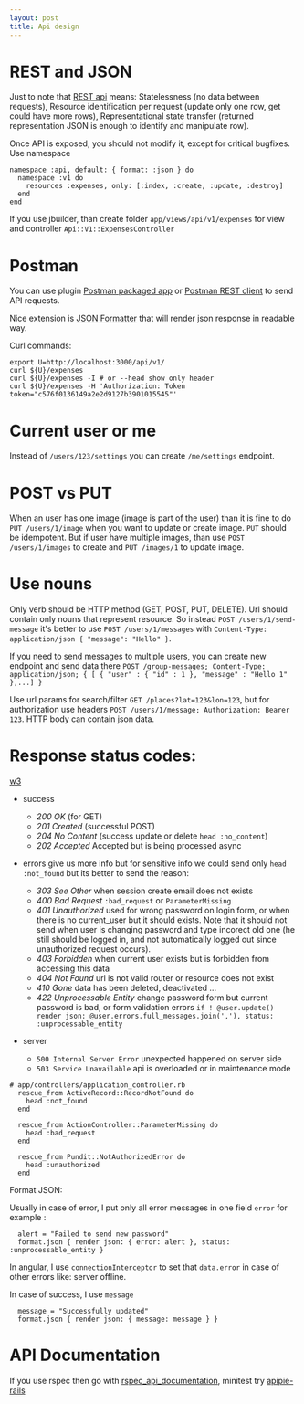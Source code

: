 ```yaml
---
layout: post
title: Api design
---
```


# REST and JSON

Just to note that [REST
api](https://en.wikipedia.org/wiki/Representational_state_transfer) means:
Statelessness (no data between requests), Resource identification per request
(update only one row, get could have more rows), Representational state transfer
(returned representation JSON is enough to identify and manipulate row).

Once API is exposed, you should not modify it, except for critical bugfixes. Use
namespace

~~~
namespace :api, default: { format: :json } do
  namespace :v1 do
    resources :expenses, only: [:index, :create, :update, :destroy]
  end
end
~~~

If you use jbuilder, than create folder `app/views/api/v1/expenses` for view and
controller `Api::V1::ExpensesController`

# Postman

You can use plugin
[Postman packaged
app](https://chrome.google.com/webstore/detail/postman/fhbjgbiflinjbdggehcddcbncdddomop?hl=en)
or [Postman REST
client](https://chrome.google.com/webstore/detail/postman-rest-client/fdmmgilgnpjigdojojpjoooidkmcomcm?hl=en)
to send API requests.

Nice extension is [JSON
Formatter](https://chrome.google.com/webstore/detail/json-formatter/bcjindcccaagfpapjjmafapmmgkkhgoa)
that will render json response in readable way.

Curl commands:

~~~
export U=http://localhost:3000/api/v1/
curl ${U}/expenses
curl ${U}/expenses -I # or --head show only header
curl ${U}/expenses -H 'Authorization: Token token="c576f0136149a2e2d9127b3901015545"'
~~~

# Current user or me

Instead of `/users/123/settings` you can create `/me/settings` endpoint.

# POST vs PUT

When an user has one image (image is part of the user) than it is fine to do
`PUT /users/1/image` when you want to update or create image.
`PUT` should be idempotent.
But if user have multiple images, than use `POST /users/1/images` to create and
`PUT /images/1` to update image.

# Use nouns

Only verb should be HTTP method (GET, POST, PUT, DELETE). Url should contain
only nouns that represent resource. So instead `POST /users/1/send-message` it's
better to use `POST /users/1/messages` with `Content-Type: application/json
{ "message": "Hello" }`.

If you need to send messages to multiple users, you can create new endpoint and
send data there `POST /group-messages; Content-Type: application/json; { [ {
"user" : { "id" : 1 }, "message" : "Hello 1" },...] }`

Use url params for search/filter `GET /places?lat=123&lon=123`, but for
authorization use headers `POST /users/1/message; Authorization: Bearer 123`.
HTTP body can contain json data.

# Response status codes:

[w3](https://www.w3.org/Protocols/rfc2616/rfc2616-sec10.html)

* success
  * *200 OK* (for GET)
  * *201 Created* (successful POST)
  * *204 No Content* (success update or delete `head :no_content`)
  * *202 Accepted* Accepted but is being processed async
* errors give us more info but for sensitive info we could send only `head
  :not_found` but its better to send the reason:
  * *303 See Other* when session create email does not exists
  * *400 Bad Request*  `:bad_request` or `ParameterMissing`
  * *401 Unauthorized* used for wrong password on login form, or when there is
    no current_user but it should exists. Note that it should not send when user
    is changing password and type incorect old one (he still should be logged
    in, and not automatically logged out since unauthorized request occurs).
  * *403 Forbidden* when current user exists but is forbidden from accessing
    this data
  * *404 Not Found* url is not valid router or resource does not exist
  * *410 Gone* data has been deleted, deactivated ...
  * *422 Unprocessable Entity* change password form but current password is bad,
    or form validation errors `if ! @user.update() render json: @user.errors.full_messages.join(','), status: :unprocessable_entity`

* server
  * `500 Internal Server Error` unexpected happened on server side
  * `503 Service Unavailable` api is overloaded or in maintenance mode

~~~
# app/controllers/application_controller.rb
  rescue_from ActiveRecord::RecordNotFound do
    head :not_found
  end

  rescue_from ActionController::ParameterMissing do
    head :bad_request
  end

  rescue_from Pundit::NotAuthorizedError do
    head :unauthorized
  end
~~~

Format JSON:

Usually in case of error, I put only all error messages in one field `error` for
example :

~~~
  alert = "Failed to send new password"
  format.json { render json: { error: alert }, status: :unprocessable_entity }
~~~

In angular, I use `connectionInterceptor` to set that `data.error` in case of
other errors like: server offline.

In case of success, I use `message`

~~~
  message = "Successfully updated"
  format.json { render json: { message: message } }
~~~

# API Documentation

If you use rspec then go with
[rspec_api_documentation](https://github.com/zipmark/rspec_api_documentation),
minitest try [apipie-rails](https://github.com/Apipie/apipie-rails)
